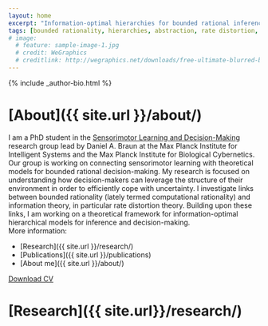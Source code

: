 ```yaml
---
layout: home
excerpt: "Information-optimal hierarchies for bounded rational inference and decision-making."
tags: [bounded rationality, hierarchies, abstraction, rate distortion, free energy, information theory, decision making, tim genewein]
# image:
  # feature: sample-image-1.jpg
  # credit: WeGraphics
  # creditlink: http://wegraphics.net/downloads/free-ultimate-blurred-background-pack/
---
```



<div class="article-author-bottom">
  {% include _author-bio.html %}
</div>



# [About]({{ site.url }}/about/)
I am a PhD student in the [Sensorimotor Learning and Decision-Making](http://www.kyb.tuebingen.mpg.de/research/rg/braun.html) research group lead by Daniel A. Braun at the Max Planck Institute for Intelligent Systems and the Max Planck Institute for Biological Cybernetics. Our group is working on connecting sensorimotor learning with theoretical models for bounded rational decision-making. My research is focused on understanding how decision-makers can leverage the structure of their environment in order to efficiently cope with uncertainty. I investigate links between bounded rationality (lately termed computational rationality) and information theory, in particular rate distortion theory. Building upon these links, I am working on a theoretical framework for information-optimal hierarchical models for inference and decision-making.  
More information:
 * [Research]({{ site.url }}/research/)
 * [Publications]({{ site.url }}/publications)
 * [About me]({{ site.url }}/about/)

<a markdown="0" href="{{ site.url }}/files/CV.pdf" class="btn"><i class="fa fa-fw fa-download"></i> Download CV</a>

# [Research]({{ site.url}}/research/)

